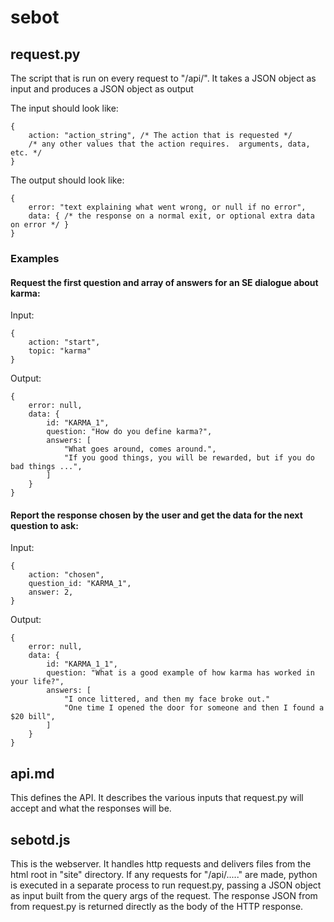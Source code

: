 # sebot


## request.py
	
The script that is run on every request to "/api/".
It takes a JSON object as input and produces a JSON object as output

The input should look like:

	{
		action: "action_string", /* The action that is requested */
		/* any other values that the action requires.  arguments, data, etc. */
	}

The output should look like:
	
	{
		error: "text explaining what went wrong, or null if no error",
		data: { /* the response on a normal exit, or optional extra data on error */ }
	}


### Examples

#### Request the first question and array of answers for an SE dialogue about karma:

Input:

	{
		action: "start",
		topic: "karma"
	}

Output:

	{
		error: null,
		data: {
			id: "KARMA_1",
			question: "How do you define karma?",
			answers: [
				"What goes around, comes around.",
				"If you good things, you will be rewarded, but if you do bad things ...",
			]
		}
	}

#### Report the response chosen by the user and get the data for the next question to ask:

Input:

	{
		action: "chosen",
		question_id: "KARMA_1",
		answer: 2,
	}

Output:

	{
		error: null,
		data: {
			id: "KARMA_1_1",
			question: "What is a good example of how karma has worked in your life?",
			answers: [
				"I once littered, and then my face broke out."
				"One time I opened the door for someone and then I found a $20 bill",
			]
		}
	}


## api.md

This defines the API.
It describes the various inputs that request.py will accept and what the responses
will be.


## sebotd.js

This is the webserver.
It handles http requests and delivers files from the html root in "site" directory.
If any requests for "/api/....." are made, python is executed in a separate process to
run request.py, passing a JSON object as input built from the query args of the request.
The response JSON from from request.py is returned directly as the body of the HTTP response.

